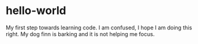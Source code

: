 # hello-world
My first step towards learning code.
I am confused, I hope I am doing this right.
My dog finn is barking and it is not helping me focus.
